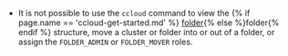 - It is not possible to use the `ccloud` command to view the {% if page.name == 'ccloud-get-started.md' %} [folder](folders.md){% else %}folder{% endif %} structure, move a cluster or folder into or out of a folder, or assign the `FOLDER_ADMIN` or `FOLDER_MOVER` roles.
